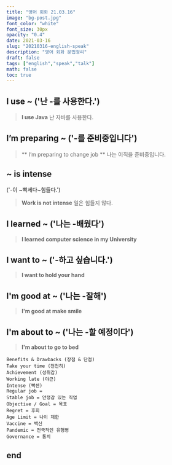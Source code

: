 ```yaml
---
title: "영어 회화 21.03.16"
image: "bg-post.jpg"
font_color: "white"
font_size: 30px
opacity: "0.4"
date: 2021-03-16
slug: "20210316-english-speak"
description: "영어 회화 문법정리"
draft: false
tags: ["english","speak","talk"]
math: false
toc: true
---
```


## 	I use ~ ('난 -를 사용한다.')
> **I use Java** 난 자바를 사용한다.



## 	I’m preparing ~ ('-를 준비중입니다')
> ** I’m preparing to change job 
** 나는 이직을 준비중입니다.



## 	 ~ is intense 
 ('-이 ~빡세다~힘들다.')
> **Work is not intense** 일은 힘들지 않다.


## I learned ~ ('나는 -배웠다')
> **I learned computer science in my University**

##  I want to ~ ('-하고 싶습니다.')
> **I want to hold your hand**


##  I'm good at ~ ('나는 -잘해')
> **I'm good at make smile**

##  I'm about to ~ ('나는 -할 예정이다')
> **I'm about to go to bed**

```
Benefits & Drawbacks (장점 & 단점)
Take your time (천천히) 
Achievement (성취감)
Working late (야근) 
Intense (빡센) 
Regular job = 
Stable job = 안정감 있는 직업 
Objective / Goal = 목표
Regret = 후회
Age Limit = 나이 제한
Vaccine = 백신
Pandemic = 전국적인 유행병
Governance = 통치 
```

## end
